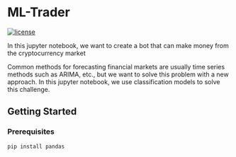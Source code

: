 # ML-Trader


[![license](https://img.shields.io/github/license/seyedmahdiamin1998/ML-Trader.svg?style=flat-square)](LICENSE)

In this jupyter notebook, we want to create a bot that can make money from the cryptocurrency market

Common methods for forecasting financial markets are usually time series methods such as ARIMA, etc., but we want to solve this problem with a new approach. In this jupyter notebook, we use classification models to solve this challenge.

## Getting Started

### Prerequisites
```sh
pip install pandas
```